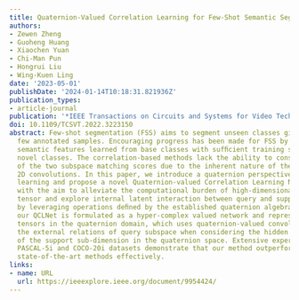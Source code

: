 ```yaml
---
title: Quaternion-Valued Correlation Learning for Few-Shot Semantic Segmentation
authors:
- Zewen Zheng
- Guoheng Huang
- Xiaochen Yuan
- Chi-Man Pun
- Hongrui Liu
- Wing-Kuen Ling
date: '2023-05-01'
publishDate: '2024-01-14T10:18:31.821936Z'
publication_types:
- article-journal
publication: '*IEEE Transactions on Circuits and Systems for Video Technology*'
doi: 10.1109/TCSVT.2022.3223150
abstract: Few-shot segmentation (FSS) aims to segment unseen classes given only a
  few annotated samples. Encouraging progress has been made for FSS by leveraging
  semantic features learned from base classes with sufﬁcient training samples to represent
  novel classes. The correlation-based methods lack the ability to consider interaction
  of the two subspace matching scores due to the inherent nature of the real-valued
  2D convolutions. In this paper, we introduce a quaternion perspective on correlation
  learning and propose a novel Quaternion-valued Correlation Learning Network (QCLNet),
  with the aim to alleviate the computational burden of high-dimensional correlation
  tensor and explore internal latent interaction between query and support images
  by leveraging operations deﬁned by the established quaternion algebra. Speciﬁcally,
  our QCLNet is formulated as a hyper-complex valued network and represents correlation
  tensors in the quaternion domain, which uses quaternion-valued convolution to explore
  the external relations of query subspace when considering the hidden relationship
  of the support sub-dimension in the quaternion space. Extensive experiments on the
  PASCAL-5i and COCO-20i datasets demonstrate that our method outperforms the existing
  state-of-the-art methods effectively.
links:
- name: URL
  url: https://ieeexplore.ieee.org/document/9954424/
---
```

